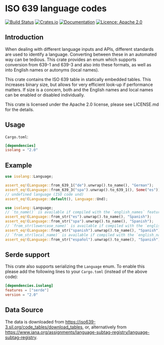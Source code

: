 ISO 639 language codes
=======================

[![Build Status](https://github.com/humenda/isolang-rs/workflows/CI/badge.svg)](https://github.com/humenda/isolang-rs/actions?query=workflow%3ACI)
[![Crates.io](https://img.shields.io/crates/v/isolang)](https://crates.io/crates/isolang)
[![Documentation](https://img.shields.io/docsrs/isolang)](https://docs.rs/isolang)
[![Licence: Apache 2.0](https://img.shields.io/badge/License-Apache%202.0-blue.svg)](LICENCE.md)

Introduction
------------

When dealing with different language inputs and APIs, different standards are used to identify
a language. Converting between these in an automated way can be tedious. This crate provides an
enum which supports conversion from 639-1 and 639-3 and also into these formats, as well as
into English names or autonyms (local names).

This crate contains the ISO 639 table in statically embedded tables. This
increases binary size, but allows for very efficient look-up if performance
matters. If size is a concern, both and the English names and local names can be
enabled or disabled individually.

This crate is licensed under the Apache 2.0 license, please see LICENSE.md for
the details.

Usage
-----

`Cargo.toml`:

```toml
[dependencies]
isolang = "2.0"
```

Example
-------

```rust
use isolang::Language;

assert_eq!(Language::from_639_1("de").unwrap().to_name(), "German");
assert_eq!(Language::from_639_3("spa").unwrap().to_639_1(), Some("es"));
// undefined language (ISO code und)
assert_eq!(Language::default(), Language::Und);
```

```rust
use isolang::Language;
// `to_name()` is available if compiled with the `english_names` feature.
assert_eq!(Language::from_str("es").unwrap().to_name(), "Spanish");
assert_eq!(Language::from_str("spa").unwrap().to_name(), "Spanish");
// `from_str(lowercase_name)` is available if compiled with the `english_names` and `lowercase_names` features.
assert_eq!(Language::from_str("spanish").unwrap().to_name(), "Spanish");
// `from_str(local_name)` is available if compiled with the `english_names`, `lowercase_names` and `local_names` features.
assert_eq!(Language::from_str("español").unwrap().to_name(), "Spanish");
```

Serde support
-------------

This crate also supports serializing the `Language` enum. To enable this please
add the following lines to your `Cargo.toml` (instead of the above code):

```toml
[dependencies.isolang]
features = ["serde"]
version = "2.0"
```

Data Source
-----------

The data is downloaded from
<https://iso639-3.sil.org/code_tables/download_tables>,
or, alternatively from
<https://www.iana.org/assignments/language-subtag-registry/language-subtag-registry>.
